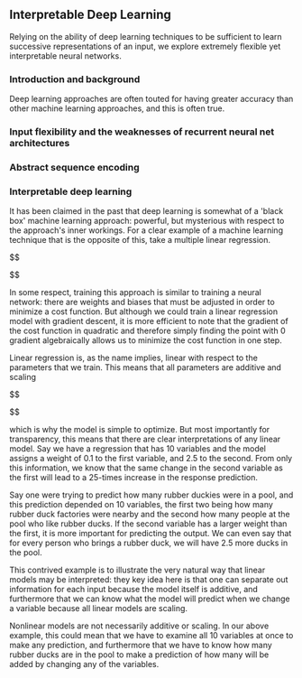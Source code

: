 ## Interpretable Deep Learning

Relying on the ability of deep learning techniques to be sufficient to learn successive representations of an input, we explore extremely flexible yet interpretable neural networks.

### Introduction and background

Deep learning approaches are often touted for having greater accuracy than other machine learning approaches, and this is often true.

### Input flexibility and the weaknesses of recurrent neural net architectures

### Abstract sequence encoding

### Interpretable deep learning

It has been claimed in the past that deep learning is somewhat of a 'black box' machine learning approach: powerful, but mysterious with respect to the approach's inner workings. For a clear example of a machine learning technique that is the opposite of this, take a multiple linear regression.

$$

$$

In some respect, training this approach is similar to training a neural network: there are weights and biases that must be adjusted in order to minimize a cost function.  But although we could train a linear regression model with gradient descent, it is more efficient to note that the gradient of the cost function in quadratic and therefore simply finding the point with 0 gradient algebraically allows us to minimize the cost function in one step.

Linear regression is, as the name implies, linear with respect to the parameters that we train.  This means that all parameters are additive and scaling 

$$

$$

which is why the model is simple to optimize.  But most importantly for transparency, this means that there are clear interpretations of any linear model.  Say we have a regression that has 10 variables and the model assigns a weight of 0.1 to the first variable, and 2.5 to the second. From only this information, we know that the same change in the second variable as the first will lead to a 25-times increase in the response prediction.

Say one were trying to predict how many rubber duckies were in a pool, and this prediction depended on 10 variables, the first two being how many rubber duck factories were nearby and the second how many people at the pool who like rubber ducks.  If the second variable has a larger weight than the first, it is more important for predicting the output. We can even say that for every person who brings a rubber duck, we will have 2.5 more ducks in the pool.

This contrived example is to illustrate the very natural way that linear models may be interpreted: they key idea here is that one can separate out information for each input because the model itself is additive, and furthermore that we can know what the model will predict when we change a variable because all linear models are scaling. 

Nonlinear models are not necessarily additive or scaling.  In our above example, this could mean that we have to examine all 10 variables at once to make any prediction, and furthermore that we have to know how many rubber ducks are in the pool to make a prediction of how many will be added by changing any of the variables.  

